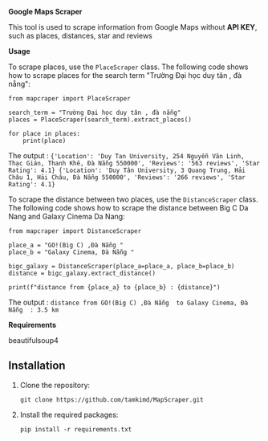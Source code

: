**Google Maps Scraper**

This tool is used to scrape information from Google Maps without **API KEY**, such as places, distances, star and reviews

**Usage**

To scrape places, use the `PlaceScraper` class. The following code shows how to scrape places for the search term "Trường Đại học duy tân , đà nẵng":

```
from mapcraper import PlaceScraper

search_term = "Trường Đại học duy tân , đà nẵng"
places = PlaceScraper(search_term).extract_places()

for place in places:
    print(place)
```

The output : ```{'Location': 'Duy Tan University, 254 Nguyễn Văn Linh, Thạc Gián, Thanh Khê, Đà Nẵng 550000', 'Reviews': '563 reviews', 'Star Rating': 4.1}
{'Location': 'Duy Tân University, 3 Quang Trung, Hải Châu 1, Hải Châu, Đà Nẵng 550000', 'Reviews': '266 reviews', 'Star Rating': 4.1}```

To scrape the distance between two places, use the `DistanceScraper` class. The following code shows how to scrape the distance between Big C Da Nang and Galaxy Cinema Da Nang:

```
from mapcraper import DistanceScraper

place_a = "GO!(Big C) ,Đà Nẵng "
place_b = "Galaxy Cinema, Đà Nẵng "

bigc_galaxy = DistanceScraper(place_a=place_a, place_b=place_b)
distance = bigc_galaxy.extract_distance()

print(f"distance from {place_a} to {place_b} : {distance}")
```

The output : ```distance from GO!(Big C) ,Đà Nẵng  to Galaxy Cinema, Đà Nẵng  : 3.5 km```

**Requirements**

beautifulsoup4

## Installation

1. Clone the repository:

   ```
   git clone https://github.com/tamkimd/MapScraper.git
   ```

2. Install the required packages:

   ```
   pip install -r requirements.txt
   ```
